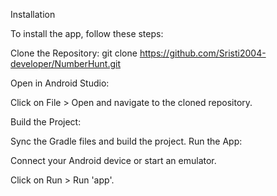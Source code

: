 

Installation

To install the app, follow these steps:

Clone the Repository:
git clone https://github.com/Sristi2004-developer/NumberHunt.git

Open in Android Studio:

Click on File > Open and navigate to the cloned repository.

Build the Project:

Sync the Gradle files and build the project.
Run the App:

Connect your Android device or start an emulator.

Click on Run > Run 'app'.
